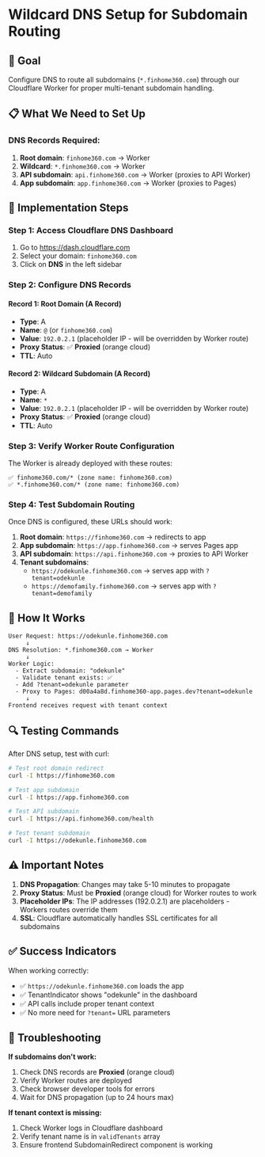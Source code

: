 # Wildcard DNS Setup for Subdomain Routing

## 🎯 Goal
Configure DNS to route all subdomains (`*.finhome360.com`) through our Cloudflare Worker for proper multi-tenant subdomain handling.

## 📋 What We Need to Set Up

### DNS Records Required:
1. **Root domain**: `finhome360.com` → Worker  
2. **Wildcard**: `*.finhome360.com` → Worker
3. **API subdomain**: `api.finhome360.com` → Worker (proxies to API Worker)
4. **App subdomain**: `app.finhome360.com` → Worker (proxies to Pages)

## 🔧 Implementation Steps

### Step 1: Access Cloudflare DNS Dashboard
1. Go to https://dash.cloudflare.com
2. Select your domain: `finhome360.com`
3. Click on **DNS** in the left sidebar

### Step 2: Configure DNS Records

#### Record 1: Root Domain (A Record)
- **Type**: A
- **Name**: `@` (or `finhome360.com`)  
- **Value**: `192.0.2.1` (placeholder IP - will be overridden by Worker route)
- **Proxy Status**: ✅ **Proxied** (orange cloud)
- **TTL**: Auto

#### Record 2: Wildcard Subdomain (A Record)
- **Type**: A  
- **Name**: `*`
- **Value**: `192.0.2.1` (placeholder IP - will be overridden by Worker route)
- **Proxy Status**: ✅ **Proxied** (orange cloud)
- **TTL**: Auto

### Step 3: Verify Worker Route Configuration
The Worker is already deployed with these routes:
```
✅ finhome360.com/* (zone name: finhome360.com)  
✅ *.finhome360.com/* (zone name: finhome360.com)
```

### Step 4: Test Subdomain Routing

Once DNS is configured, these URLs should work:

1. **Root domain**: `https://finhome360.com` → redirects to app
2. **App subdomain**: `https://app.finhome360.com` → serves Pages app
3. **API subdomain**: `https://api.finhome360.com` → proxies to API Worker  
4. **Tenant subdomains**: 
   - `https://odekunle.finhome360.com` → serves app with `?tenant=odekunle`
   - `https://demofamily.finhome360.com` → serves app with `?tenant=demofamily`

## 🚀 How It Works

```
User Request: https://odekunle.finhome360.com
     ↓
DNS Resolution: *.finhome360.com → Worker  
     ↓
Worker Logic:
  - Extract subdomain: "odekunle"
  - Validate tenant exists: ✅
  - Add ?tenant=odekunle parameter
  - Proxy to Pages: d00a4a8d.finhome360-app.pages.dev?tenant=odekunle
     ↓
Frontend receives request with tenant context
```

## 🔍 Testing Commands

After DNS setup, test with curl:

```bash
# Test root domain redirect
curl -I https://finhome360.com

# Test app subdomain  
curl -I https://app.finhome360.com

# Test API subdomain
curl -I https://api.finhome360.com/health

# Test tenant subdomain
curl -I https://odekunle.finhome360.com
```

## ⚠️ Important Notes

1. **DNS Propagation**: Changes may take 5-10 minutes to propagate
2. **Proxy Status**: Must be **Proxied** (orange cloud) for Worker routes to work
3. **Placeholder IPs**: The IP addresses (192.0.2.1) are placeholders - Workers routes override them
4. **SSL**: Cloudflare automatically handles SSL certificates for all subdomains

## ✅ Success Indicators

When working correctly:
- ✅ `https://odekunle.finhome360.com` loads the app
- ✅ TenantIndicator shows "odekunle" in the dashboard  
- ✅ API calls include proper tenant context
- ✅ No more need for `?tenant=` URL parameters

## 🐛 Troubleshooting

**If subdomains don't work:**
1. Check DNS records are **Proxied** (orange cloud)
2. Verify Worker routes are deployed
3. Check browser developer tools for errors
4. Wait for DNS propagation (up to 24 hours max)

**If tenant context is missing:**
1. Check Worker logs in Cloudflare dashboard
2. Verify tenant name is in `validTenants` array
3. Ensure frontend SubdomainRedirect component is working